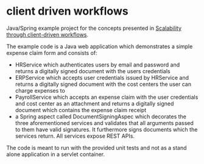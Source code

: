 # client driven workflows

Java/Spring example project for the concepts presented in [Scalability through client-driven workflows](https://georgovassilis.blogspot.com/2016/08/scalability-through-client-driven.html).

The example code is a Java web application which demonstrates a simple expense claim form and consists of:
- HRService which authenticates users by email and password and returns a digitally signed document with the users credentials
- ERPService which accepts user credentials issued by HRService and returns a digitally signed document with the cost centers
the user can charge expenses to
- PayrollService which accepts an expense claim with the user credentials and cost center as an attachment and returns a digitally
signed document which contains the expense claim receipt
- a Spring aspect called DocumentSigningAspec which decorates the three aforementioned services and validates that all arguments
passed to them have valid signatures. It furthermore signs documents which the services return.
All services expose REST APIs.

The code is meant to run with the provided unit tests and not as a stand alone application in a servlet container.